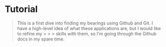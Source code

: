 # Tutorial

> This is a first dive into finding my bearings using Github and Git. I have a high-level idea of what these applications are, but I would like to refine my > > > skills with them, so I'm going through the Github docs in my spare time.
